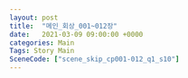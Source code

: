 ```yaml
---
layout: post
title:  "메인_회상_001~012장"
date:   2021-03-09 09:00:00 +0000
categories: Main
Tags: Story Main
SceneCode: ["scene_skip_cp001-012_q1_s10"]
---
```

